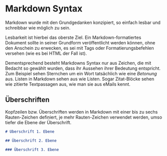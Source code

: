 # Markdown Syntax

Markdown wurde mit den Grundgedanken konzipiert, so einfach lesbar und schreibbar wie möglich zu sein.

Lesbarkeit ist hierbei das oberste Ziel. Ein Markdown-formatiertes Dokument sollte in seiner Grundform veröffentlicht werden können, ohne den Anschein zu erwecken, es sei mit Tags oder Formatierungsbefehlen versehen (wie es bei HTML der Fall ist).

Dementsprechend besteht Markdowns Syntax nur aus Zeichen, die mit Bedacht so gewählt wurden, dass ihr Aussehen ihrer Bedeutung entspricht. Zum Beispiel sehen Sternchen um ein Wort tatsächlich wie eine *Betonung* aus. Listen in Markdown sehen aus wie Listen. Sogar Zitat-Blöcke sehen wie zitierte Textpassagen aus, wie man sie aus eMails kennt.

## Überschriften

Kopfzeilen bzw. Überschriften werden in Markdown mit einer bis zu sechs Rauten-Zeichen definiert, je mehr Rauten-Zeichen verwendet werden, umso tiefer die Ebene der Überschrift.

```markdown
# Überschrift 1. Ebene

## Überschrift 2. Ebene

### Überschrift 3. Ebene
```